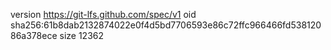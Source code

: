 version https://git-lfs.github.com/spec/v1
oid sha256:61b8dab2132874022e0f4d5bd7706593e86c72ffc966466fd53812086a378ece
size 12362
